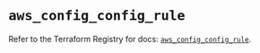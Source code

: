 # `aws_config_config_rule`

Refer to the Terraform Registry for docs: [`aws_config_config_rule`](https://registry.terraform.io/providers/hashicorp/aws/6.12.0/docs/resources/config_config_rule).
